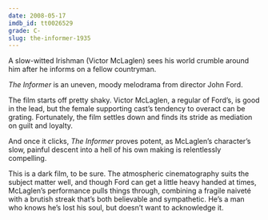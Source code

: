```yaml
---
date: 2008-05-17
imdb_id: tt0026529
grade: C-
slug: the-informer-1935
---
```


A slow-witted Irishman (Victor McLaglen) sees his world crumble around him after he informs on a fellow countryman.

_The Informer_ is an uneven, moody melodrama from director John Ford.

The film starts off pretty shaky. Victor McLaglen, a regular of Ford’s, is good in the lead, but the female supporting cast’s tendency to overact can be grating. Fortunately, the film settles down and finds its stride as mediation on guilt and loyalty.

And once it clicks, _The Informer_ proves potent, as McLaglen’s character’s slow, painful descent into a hell of his own making is relentlessly compelling.

This is a dark film, to be sure. The atmospheric cinematography suits the subject matter well, and though Ford can get a little heavy handed at times, McLaglen’s performance pulls things through, combining a fragile naiveté with a brutish streak that’s both believable and sympathetic. He’s a man who knows he’s lost his soul, but doesn’t want to acknowledge it.
